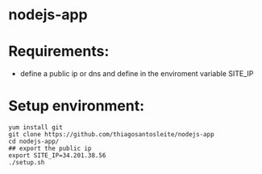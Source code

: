 # nodejs-app



# Requirements:
- define a public ip or dns and define in the enviroment variable SITE_IP

# Setup environment:
```
yum install git
git clone https://github.com/thiagosantosleite/nodejs-app
cd nodejs-app/
## export the public ip 
export SITE_IP=34.201.38.56
./setup.sh
```
